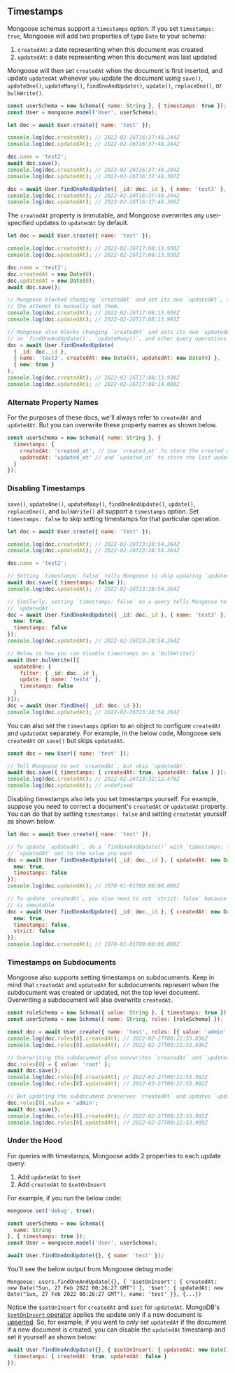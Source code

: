## Timestamps

Mongoose schemas support a `timestamps` option.
If you set `timestamps: true`, Mongoose will add two properties of type `Date` to your schema:

1. `createdAt`: a date representing when this document was created
2. `updatedAt`: a date representing when this document was last updated

Mongoose will then set `createdAt` when the document is first inserted, and update `updatedAt` whenever you update the document using `save()`, `updateOne()`, `updateMany()`, `findOneAndUpdate()`, `update()`, `replaceOne()`, or `bulkWrite()`.

```javascript
const userSchema = new Schema({ name: String }, { timestamps: true });
const User = mongoose.model('User', userSchema);

let doc = await User.create({ name: 'test' });

console.log(doc.createdAt); // 2022-02-26T16:37:48.244Z
console.log(doc.updatedAt); // 2022-02-26T16:37:48.244Z

doc.name = 'test2';
await doc.save();
console.log(doc.createdAt); // 2022-02-26T16:37:48.244Z
console.log(doc.updatedAt); // 2022-02-26T16:37:48.307Z

doc = await User.findOneAndUpdate({ _id: doc._id }, { name: 'test3' }, { new: true });
console.log(doc.createdAt); // 2022-02-26T16:37:48.244Z
console.log(doc.updatedAt); // 2022-02-26T16:37:48.366Z
```

The `createdAt` property is immutable, and Mongoose overwrites any user-specified updates to `updatedAt` by default.

```javascript
let doc = await User.create({ name: 'test' });

console.log(doc.createdAt); // 2022-02-26T17:08:13.930Z
console.log(doc.updatedAt); // 2022-02-26T17:08:13.930Z

doc.name = 'test2';
doc.createdAt = new Date(0);
doc.updatedAt = new Date(0);
await doc.save();

// Mongoose blocked changing `createdAt` and set its own `updatedAt`, ignoring
// the attempt to manually set them.
console.log(doc.createdAt); // 2022-02-26T17:08:13.930Z
console.log(doc.updatedAt); // 2022-02-26T17:08:13.991Z

// Mongoose also blocks changing `createdAt` and sets its own `updatedAt`
// on `findOneAndUpdate()`, `updateMany()`, and other query operations
doc = await User.findOneAndUpdate(
  { _id: doc._id },
  { name: 'test3', createdAt: new Date(0), updatedAt: new Date(0) },
  { new: true }
);
console.log(doc.createdAt); // 2022-02-26T17:08:13.930Z
console.log(doc.updatedAt); // 2022-02-26T17:08:14.008Z
```

### Alternate Property Names

For the purposes of these docs, we'll always refer to `createdAt` and `updatedAt`.
But you can overwrite these property names as shown below.

```javascript
const userSchema = new Schema({ name: String }, {
  timestamps: {
    createdAt: 'created_at', // Use `created_at` to store the created date
    updatedAt: 'updated_at' // and `updated_at` to store the last updated date
  }
});
```

### Disabling Timestamps

`save()`, `updateOne()`, `updateMany()`, `findOneAndUpdate()`, `update()`, `replaceOne()`, and `bulkWrite()` all support a `timestamps` option.
Set `timestamps: false` to skip setting timestamps for that particular operation.

```javascript
let doc = await User.create({ name: 'test' });

console.log(doc.createdAt); // 2022-02-26T23:28:54.264Z
console.log(doc.updatedAt); // 2022-02-26T23:28:54.264Z

doc.name = 'test2';

// Setting `timestamps: false` tells Mongoose to skip updating `updatedAt` on this `save()`
await doc.save({ timestamps: false });
console.log(doc.updatedAt); // 2022-02-26T23:28:54.264Z

// Similarly, setting `timestamps: false` on a query tells Mongoose to skip updating
// `updatedAt`.
doc = await User.findOneAndUpdate({ _id: doc._id }, { name: 'test3' }, {
  new: true,
  timestamps: false
});
console.log(doc.updatedAt); // 2022-02-26T23:28:54.264Z

// Below is how you can disable timestamps on a `bulkWrite()`
await User.bulkWrite([{
  updateOne: {
    filter: { _id: doc._id },
    update: { name: 'test4' },
    timestamps: false
  }
}]);
doc = await User.findOne({ _id: doc._id });
console.log(doc.updatedAt); // 2022-02-26T23:28:54.264Z
```

You can also set the `timestamps` option to an object to configure `createdAt` and `updatedAt` separately.
For example, in the below code, Mongoose sets `createdAt` on `save()` but skips `updatedAt`.

```javascript
const doc = new User({ name: 'test' });

// Tell Mongoose to set `createdAt`, but skip `updatedAt`.
await doc.save({ timestamps: { createdAt: true, updatedAt: false } });
console.log(doc.createdAt); // 2022-02-26T23:32:12.478Z
console.log(doc.updatedAt); // undefined
```

Disabling timestamps also lets you set timestamps yourself.
For example, suppose you need to correct a document's `createdAt` or `updatedAt` property.
You can do that by setting `timestamps: false` and setting `createdAt` yourself as shown below.

```javascript
let doc = await User.create({ name: 'test' });

// To update `updatedAt`, do a `findOneAndUpdate()` with `timestamps: false` and
// `updatedAt` set to the value you want
doc = await User.findOneAndUpdate({ _id: doc._id }, { updatedAt: new Date(0) }, {
  new: true,
  timestamps: false
});
console.log(doc.updatedAt); // 1970-01-01T00:00:00.000Z

// To update `createdAt`, you also need to set `strict: false` because `createdAt`
// is immutable
doc = await User.findOneAndUpdate({ _id: doc._id }, { createdAt: new Date(0) }, {
  new: true,
  timestamps: false,
  strict: false
});
console.log(doc.createdAt); // 1970-01-01T00:00:00.000Z
```

### Timestamps on Subdocuments

Mongoose also supports setting timestamps on subdocuments.
Keep in mind that `createdAt` and `updatedAt` for subdocuments represent when the subdocument was created or updated, not the top level document.
Overwriting a subdocument will also overwrite `createdAt`.

```javascript
const roleSchema = new Schema({ value: String }, { timestamps: true });
const userSchema = new Schema({ name: String, roles: [roleSchema] });

const doc = await User.create({ name: 'test', roles: [{ value: 'admin' }] });
console.log(doc.roles[0].createdAt); // 2022-02-27T00:22:53.836Z
console.log(doc.roles[0].updatedAt); // 2022-02-27T00:22:53.836Z

// Overwriting the subdocument also overwrites `createdAt` and `updatedAt`
doc.roles[0] = { value: 'root' };
await doc.save();
console.log(doc.roles[0].createdAt); // 2022-02-27T00:22:53.902Z
console.log(doc.roles[0].updatedAt); // 2022-02-27T00:22:53.902Z

// But updating the subdocument preserves `createdAt` and updates `updatedAt`
doc.roles[0].value = 'admin';
await doc.save();
console.log(doc.roles[0].createdAt); // 2022-02-27T00:22:53.902Z
console.log(doc.roles[0].updatedAt); // 2022-02-27T00:22:53.909Z
```

### Under the Hood

For queries with timestamps, Mongoose adds 2 properties to each update query:

1. Add `updatedAt` to `$set`
2. Add `createdAt` to `$setOnInsert`

For example, if you run the below code:

```javascript
mongoose.set('debug', true);

const userSchema = new Schema({
  name: String
}, { timestamps: true });
const User = mongoose.model('User', userSchema);

await User.findOneAndUpdate({}, { name: 'test' });
```

You'll see the below output from Mongoose debug mode:

```no-highlight
Mongoose: users.findOneAndUpdate({}, { '$setOnInsert': { createdAt: new Date("Sun, 27 Feb 2022 00:26:27 GMT") }, '$set': { updatedAt: new Date("Sun, 27 Feb 2022 00:26:27 GMT"), name: 'test' }}, {...})
```

Notice the `$setOnInsert` for `createdAt` and `$set` for `updatedAt`.
MongoDB's [`$setOnInsert` operator](https://www.mongodb.com/docs/manual/reference/operator/update/setOnInsert/) applies the update only if a new document is [upserted](https://masteringjs.io/tutorials/mongoose/upsert).
So, for example, if you want to _only_ set `updatedAt` if the document if a new document is created, you can disable the `updatedAt` timestamp and set it yourself as shown below:

```javascript
await User.findOneAndUpdate({}, { $setOnInsert: { updatedAt: new Date() } }, {
  timestamps: { createdAt: true, updatedAt: false }
});
```
